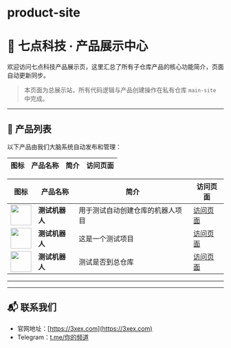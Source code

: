 # product-site
# 🧠 七点科技 · 产品展示中心

欢迎访问七点科技产品展示页，这里汇总了所有子仓库产品的核心功能简介，页面自动更新同步。

> 本页面为总展示站，所有代码逻辑与产品创建操作在私有仓库 `main-site` 中完成。

---

## 🧩 产品列表

以下产品由我们大脑系统自动发布和管理：

| 图标 | 产品名称 | 简介 | 访问页面 |
|------|----------|------|----------|
<!-- PRODUCT_LIST_START -->
| 图标 | 产品名称 | 简介 | 访问页面 |
|------|----------|------|----------|
| <img src="https://via.placeholder.com/64" width="48" /> | **测试机器人** | 用于测试自动创建仓库的机器人项目 | [访问页面](https://jkjj8899.github.io/test-bot/) |
| <img src="https://via.placeholder.com/64" width="48" /> | **测试机器人** | 这是一个测试项目 | [访问页面](https://jkjj8899.github.io/test-bot1/) |
| <img src="https://via.placeholder.com/64" width="48" /> | **测试机器人** | 测试是否到总仓库 | [访问页面](https://jkjj8899.github.io/test-bot2/) |
<!-- PRODUCT_LIST_END -->

---

---

## 📬 联系我们

- 官网地址：[https://3xex.com](https://3xex.com)
- Telegram：[t.me/你的频道](https://t.me/xxx)
